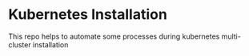 # Kubernetes Installation

This repo helps to automate some processes during kubernetes multi-cluster installation
